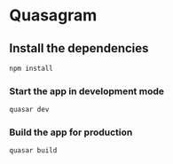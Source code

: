 # Quasagram

## Install the dependencies
```bash
npm install
```

### Start the app in development mode
```bash
quasar dev
```

### Build the app for production
```bash
quasar build
```